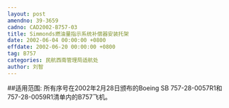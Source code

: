 ```yaml
---
layout: post
amendno: 39-3659
cadno: CAD2002-B757-03
title: Simmonds燃油量指示系统补偿器安装托架
date: 2002-06-04 00:00:00 +0800
effdate: 2002-06-20 00:00:00 +0800
tag: B757
categories: 民航西南管理局适航处
author: 刘智
---
```


##适用范围:
所有序号在2002年2月28日颁布的Boeing SB 757-28-0057R1和757-28-0059R1清单内的B757飞机。

